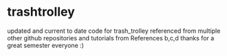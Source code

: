# trashtrolley
updated and current to date code for trash_trolley
referenced from multiple other github repositories and tutorials from References b,c,d
thanks for a great semester everyone :)
